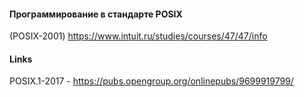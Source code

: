 #### Программирование в стандарте POSIX

(POSIX-2001)
https://www.intuit.ru/studies/courses/47/47/info


#### Links

POSIX.1-2017 - https://pubs.opengroup.org/onlinepubs/9699919799/